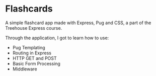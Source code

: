 # Flashcards
A simple flashcard app made with Express, Pug and CSS, a part of the Treehouse Express course.

Through the application, I got to learn how to use: 
- Pug Templating
- Routing in Express
- HTTP GET and POST
- Basic Form Processing
- Middleware
